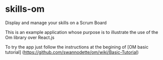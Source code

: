 skills-om
=========

Display and manage your skills on a Scrum Board

This is an example application whose purpose is to illustrate the use of the Om library over React.js

To try the app just follow the instructions at the begining of [OM basic tutorial] (https://github.com/swannodette/om/wiki/Basic-Tutorial)


